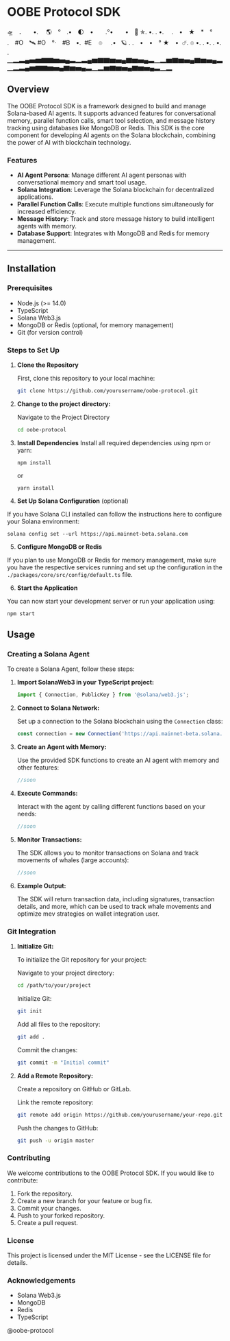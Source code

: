 # OOBE Protocol SDK

🛸　**.**　　•.  　🌎　°　.•　🌓　•　　.°•　　•　🚀 ✯.    •.    .  •. 
　.　•　★　*　°　  　.　#O　🛰 #O　°·　#B　•.  #E    ๏     .•   🪐  .
.　•　•　° ★　•  ☄.       ๏       •.      .  •.      .     •.      .
▁▂▃▄▅▆▇▇▆▅▄▃▂▃▄▆▇▇▆▅▄▇▆▅▄▃▁▂▆▇▆▅▄▇▆▅▄▃▁▂▃▄▆▇▇▆▅▄▇▆▅▄▃▁▂▆▇▆▅▄▇▆▅▄▃▁▂

## Overview
The OOBE Protocol SDK is a framework designed to build and manage Solana-based AI agents. It supports advanced features for conversational memory, parallel function calls, smart tool selection, and message history tracking using databases like MongoDB or Redis. This SDK is the core component for developing AI agents on the Solana blockchain, combining the power of AI with blockchain technology.

### Features
- **AI Agent Persona**: Manage different AI agent personas with conversational memory and smart tool usage.
- **Solana Integration**: Leverage the Solana blockchain for decentralized applications.
- **Parallel Function Calls**: Execute multiple functions simultaneously for increased efficiency.
- **Message History**: Track and store message history to build intelligent agents with memory.
- **Database Support**: Integrates with MongoDB and Redis for memory management.

---

## Installation

### Prerequisites

- Node.js (>= 14.0)
- TypeScript
- Solana Web3.js
- MongoDB or Redis (optional, for memory management)
- Git (for version control)

### Steps to Set Up

1. **Clone the Repository**

   First, clone this repository to your local machine:

   ```bash
   git clone https://github.com/yourusername/oobe-protocol.git


2. **Change to the project directory:**
   
   Navigate to the Project Directory

   ```bash
   cd oobe-protocol

3. **Install Dependencies**
Install all required dependencies using npm or yarn:

   ```npm install```

   or

   ```yarn install```

4. **Set Up Solana Configuration** (optional)

If you have Solana CLI installed can follow the instructions here to  configure your Solana environment:

```solana config set --url https://api.mainnet-beta.solana.com```

5. **Configure MongoDB or Redis**

If you plan to use MongoDB or Redis for memory management, make sure you have the respective services running and set up the configuration in the ```./packages/core/src/config/default.ts``` file.

6. **Start the Application**

You can now start your development server or run your application using:

```npm start```

## Usage

### Creating a Solana Agent

To create a Solana Agent, follow these steps:

1. **Import SolanaWeb3 in your TypeScript project:**

    ```typescript
    import { Connection, PublicKey } from '@solana/web3.js';
    ```

2. **Connect to Solana Network:**

    Set up a connection to the Solana blockchain using the `Connection` class:

    ```typescript
    const connection = new Connection('https://api.mainnet-beta.solana.com');
    ```

3. **Create an Agent with Memory:**

    Use the provided SDK functions to create an AI agent with memory and other features:

    ```typescript
    //soon
    ```

4. **Execute Commands:**

    Interact with the agent by calling different functions based on your needs:

    ```typescript
    //soon
    ```

5. **Monitor Transactions:**

    The SDK allows you to monitor transactions on Solana and track movements of whales (large accounts):

    ```typescript
    //soon
    ```

6. **Example Output:**

    The SDK will return transaction data, including signatures, transaction details, and more, which can be used to track whale movements and optimize mev strategies on wallet integration user.

### Git Integration

1. **Initialize Git:**

    To initialize the Git repository for your project:

    Navigate to your project directory:

    ```sh
    cd /path/to/your/project
    ```

    Initialize Git:

    ```sh
    git init
    ```

    Add all files to the repository:

    ```sh
    git add .
    ```

    Commit the changes:

    ```sh
    git commit -m "Initial commit"
    ```

2. **Add a Remote Repository:**

    Create a repository on GitHub or GitLab.

    Link the remote repository:

    ```sh
    git remote add origin https://github.com/yourusername/your-repo.git
    ```

    Push the changes to GitHub:

    ```sh
    git push -u origin master
    ```

### Contributing

We welcome contributions to the OOBE Protocol SDK. If you would like to contribute:

1. Fork the repository.
2. Create a new branch for your feature or bug fix.
3. Commit your changes.
4. Push to your forked repository.
5. Create a pull request.

### License

This project is licensed under the MIT License - see the LICENSE file for details.

### Acknowledgements

- Solana Web3.js
- MongoDB
- Redis
- TypeScript


@oobe-protocol